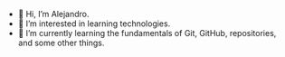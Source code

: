 - 👋 Hi, I’m Alejandro.
- 👀 I’m interested in learning technologies.
- 🌱 I’m currently learning the fundamentals of Git, GitHub, repositories, and some other things.
